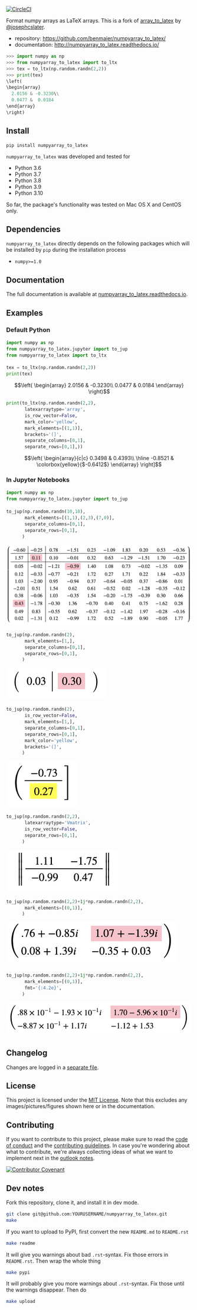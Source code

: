 [![CircleCI](https://circleci.com/gh/benmaier/numpyarray_to_latex.svg?style=svg)](https://circleci.com/gh/benmaier/numpyarray_to_latex)

Format numpy arrays as LaTeX arrays. This is a fork of [array_to_latex](https://github.com/josephcslater/array_to_latex) by [@josephcslater](https://github.com/josephcslater).

* repository: https://github.com/benmaier/numpyarray_to_latex/
* documentation: http://numpyarray_to_latex.readthedocs.io/

```python
>>> import numpy as np
>>> from numpyarray_to_latex import to_ltx
>>> tex = to_ltx(np.random.randn(2,2))
>>> print(tex)
\left(
\begin{array}
  2.0156 & -0.3230\\
  0.0477 &  0.0184
\end{array}
\right)
```

## Install

    pip install numpyarray_to_latex

`numpyarray_to_latex` was developed and tested for 

* Python 3.6
* Python 3.7
* Python 3.8
* Python 3.9
* Python 3.10

So far, the package's functionality was tested on Mac OS X and CentOS only.

## Dependencies

`numpyarray_to_latex` directly depends on the following packages which will be installed by `pip` during the installation process

* `numpy>=1.0`

## Documentation

The full documentation is available at [numpyarray_to_latex.readthedocs.io](http://numpyarray_to_latex.readthedocs.io).

## Examples

### Default Python

```python
import numpy as np
from numpyarray_to_latex.jupyter import to_jup
from numpyarray_to_latex import to_ltx

tex = to_ltx(np.random.randn(2,2))
print(tex)
```

```math
\left(
\begin{array}
  2.0156 & -0.3230\\
  0.0477 &  0.0184
\end{array}
\right)
```


```python
print(to_ltx(np.random.randn(2,2),
       latexarraytype='array',
       is_row_vector=False,
       mark_color='yellow',
       mark_elements=[(1,1)], 
       brackets='(]',
       separate_columns=[0,1],
       separate_rows=[0,1],))
```

```math
\left(
\begin{array}{c|c}
  0.3498 &  0.4393\\
  \hline
 -0.8521 & \colorbox{yellow}{$-0.6412$}
\end{array}
\right]
```


### In Jupyter Notebooks

```python
import numpy as np
from numpyarray_to_latex.jupyter import to_jup

to_jup(np.random.randn(10,10),
       mark_elements=[(1,1),(2,3),(7,0)],
       separate_columns=[0,1],
       separate_rows=[0,1],
      )
```

![01](img/01.png)



```python
to_jup(np.random.randn(2),
       mark_elements=[1,],
       separate_columns=[0,1],
       separate_rows=[0,1],
      )
```


![02](img/02.png)



```python
to_jup(np.random.randn(2),
       is_row_vector=False,
       mark_elements=[1,],
       separate_columns=[0,1],
       separate_rows=[0,1],
       mark_color='yellow',
       brackets='(]',
      )
```


![03](img/03.png)



```python
to_jup(np.random.randn(2,2),
       latexarraytype='Vmatrix',
       is_row_vector=False,
       separate_rows=[0,1],
      )
```


![04](img/04.png)


```python
to_jup(np.random.randn(2,2)+1j*np.random.randn(2,2),
       mark_elements=[(0,1)],
      )
```


![05](img/05.png)



```python
to_jup(np.random.randn(2,2)+1j*np.random.randn(2,2),
       mark_elements=[(0,1)],
       fmt='{:4.2e}',
      )
```

![06](img/06.png)


## Changelog

Changes are logged in a [separate file](https://github.com/benmaier/numpyarray_to_latex/blob/main/CHANGELOG.md).

## License

This project is licensed under the [MIT License](https://github.com/benmaier/numpyarray_to_latex/blob/main/LICENSE).
Note that this excludes any images/pictures/figures shown here or in the documentation.

## Contributing

If you want to contribute to this project, please make sure to read the [code of conduct](https://github.com/benmaier/numpyarray_to_latex/blob/main/CODE_OF_CONDUCT.md) and the [contributing guidelines](https://github.com/benmaier/numpyarray_to_latex/blob/main/CONTRIBUTING.md). In case you're wondering about what to contribute, we're always collecting ideas of what we want to implement next in the [outlook notes](https://github.com/benmaier/numpyarray_to_latex/blob/main/OUTLOOK.md).

[![Contributor Covenant](https://img.shields.io/badge/Contributor%20Covenant-v1.4%20adopted-ff69b4.svg)](code-of-conduct.md)

## Dev notes

Fork this repository, clone it, and install it in dev mode.

```bash
git clone git@github.com:YOURUSERNAME/numpyarray_to_latex.git
make
```

If you want to upload to PyPI, first convert the new `README.md` to `README.rst`

```bash
make readme
```

It will give you warnings about bad `.rst`-syntax. Fix those errors in `README.rst`. Then wrap the whole thing 

```bash
make pypi
```

It will probably give you more warnings about `.rst`-syntax. Fix those until the warnings disappear. Then do

```bash
make upload
```
